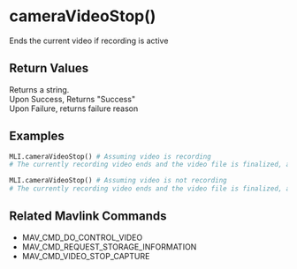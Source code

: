 # cameraVideoStop()

Ends the current video if recording is active

## Return Values

Returns a string.  
Upon Success, Returns "Success"  
Upon Failure, returns failure reason

## Examples

```py
MLI.cameraVideoStop() # Assuming video is recording
# The currently recording video ends and the video file is finalized, and returns "Success"

MLI.cameraVideoStop() # Assuming video is not recording
# The currently recording video ends and the video file is finalized, and function returns "Failed, No video to stop"
```

## Related Mavlink Commands

- MAV_CMD_DO_CONTROL_VIDEO  
- MAV_CMD_REQUEST_STORAGE_INFORMATION  
- MAV_CMD_VIDEO_STOP_CAPTURE  
